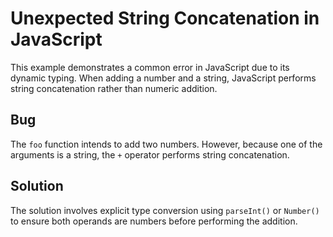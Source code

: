 # Unexpected String Concatenation in JavaScript

This example demonstrates a common error in JavaScript due to its dynamic typing.  When adding a number and a string, JavaScript performs string concatenation rather than numeric addition.

## Bug

The `foo` function intends to add two numbers. However, because one of the arguments is a string, the `+` operator performs string concatenation.

## Solution

The solution involves explicit type conversion using `parseInt()` or `Number()` to ensure both operands are numbers before performing the addition.